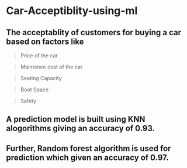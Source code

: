# Car-Acceptiblity-using-ml
## The acceptablity of customers for buying a car based on factors like
> Price of the car

> Maintence cost of the car

> Seating Capacity

> Boot Space

> Safety

## A prediction model is built using KNN alogorithms giving an accuracy of 0.93.
## Further, Random forest algorithm is used for prediction which given an accuracy of 0.97. 
